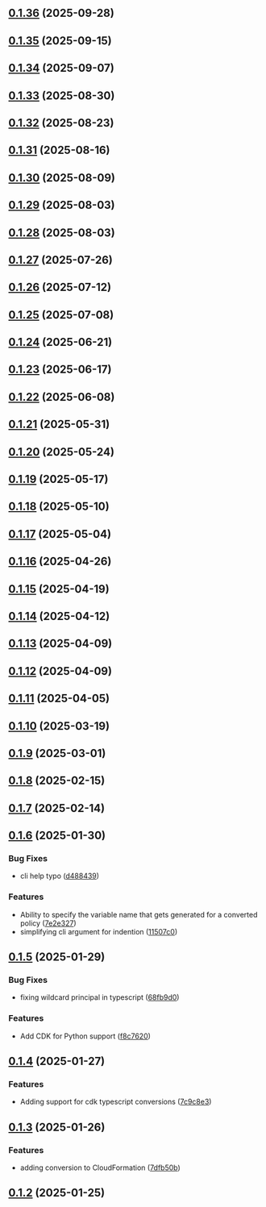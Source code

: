 ## [0.1.36](https://github.com/cloud-copilot/iam-convert/compare/v0.1.35...v0.1.36) (2025-09-28)

## [0.1.35](https://github.com/cloud-copilot/iam-convert/compare/v0.1.34...v0.1.35) (2025-09-15)

## [0.1.34](https://github.com/cloud-copilot/iam-convert/compare/v0.1.33...v0.1.34) (2025-09-07)

## [0.1.33](https://github.com/cloud-copilot/iam-convert/compare/v0.1.32...v0.1.33) (2025-08-30)

## [0.1.32](https://github.com/cloud-copilot/iam-convert/compare/v0.1.31...v0.1.32) (2025-08-23)

## [0.1.31](https://github.com/cloud-copilot/iam-convert/compare/v0.1.30...v0.1.31) (2025-08-16)

## [0.1.30](https://github.com/cloud-copilot/iam-convert/compare/v0.1.29...v0.1.30) (2025-08-09)

## [0.1.29](https://github.com/cloud-copilot/iam-convert/compare/v0.1.28...v0.1.29) (2025-08-03)

## [0.1.28](https://github.com/cloud-copilot/iam-convert/compare/v0.1.27...v0.1.28) (2025-08-03)

## [0.1.27](https://github.com/cloud-copilot/iam-convert/compare/v0.1.26...v0.1.27) (2025-07-26)

## [0.1.26](https://github.com/cloud-copilot/iam-convert/compare/v0.1.25...v0.1.26) (2025-07-12)

## [0.1.25](https://github.com/cloud-copilot/iam-convert/compare/v0.1.24...v0.1.25) (2025-07-08)

## [0.1.24](https://github.com/cloud-copilot/iam-convert/compare/v0.1.23...v0.1.24) (2025-06-21)

## [0.1.23](https://github.com/cloud-copilot/iam-convert/compare/v0.1.22...v0.1.23) (2025-06-17)

## [0.1.22](https://github.com/cloud-copilot/iam-convert/compare/v0.1.21...v0.1.22) (2025-06-08)

## [0.1.21](https://github.com/cloud-copilot/iam-convert/compare/v0.1.20...v0.1.21) (2025-05-31)

## [0.1.20](https://github.com/cloud-copilot/iam-convert/compare/v0.1.19...v0.1.20) (2025-05-24)

## [0.1.19](https://github.com/cloud-copilot/iam-convert/compare/v0.1.18...v0.1.19) (2025-05-17)

## [0.1.18](https://github.com/cloud-copilot/iam-convert/compare/v0.1.17...v0.1.18) (2025-05-10)

## [0.1.17](https://github.com/cloud-copilot/iam-convert/compare/v0.1.16...v0.1.17) (2025-05-04)

## [0.1.16](https://github.com/cloud-copilot/iam-convert/compare/v0.1.15...v0.1.16) (2025-04-26)

## [0.1.15](https://github.com/cloud-copilot/iam-convert/compare/v0.1.14...v0.1.15) (2025-04-19)

## [0.1.14](https://github.com/cloud-copilot/iam-convert/compare/v0.1.13...v0.1.14) (2025-04-12)

## [0.1.13](https://github.com/cloud-copilot/iam-convert/compare/v0.1.12...v0.1.13) (2025-04-09)

## [0.1.12](https://github.com/cloud-copilot/iam-convert/compare/v0.1.11...v0.1.12) (2025-04-09)

## [0.1.11](https://github.com/cloud-copilot/iam-convert/compare/v0.1.10...v0.1.11) (2025-04-05)

## [0.1.10](https://github.com/cloud-copilot/iam-convert/compare/v0.1.9...v0.1.10) (2025-03-19)

## [0.1.9](https://github.com/cloud-copilot/iam-convert/compare/v0.1.8...v0.1.9) (2025-03-01)

## [0.1.8](https://github.com/cloud-copilot/iam-convert/compare/v0.1.7...v0.1.8) (2025-02-15)

## [0.1.7](https://github.com/cloud-copilot/iam-convert/compare/v0.1.6...v0.1.7) (2025-02-14)

## [0.1.6](https://github.com/cloud-copilot/iam-convert/compare/v0.1.5...v0.1.6) (2025-01-30)


### Bug Fixes

* cli help typo ([d488439](https://github.com/cloud-copilot/iam-convert/commit/d4884393806f41f5cac3553f414f1889ce3ba11e))


### Features

* Ability to specify the variable name that gets generated for a converted policy ([7e2e327](https://github.com/cloud-copilot/iam-convert/commit/7e2e3278d9f45a71c0bad8b89cbc1f2f12eb1be7))
* simplifying cli argument for indention ([11507c0](https://github.com/cloud-copilot/iam-convert/commit/11507c02bdb526488648f09f665b7c8c68a66263))

## [0.1.5](https://github.com/cloud-copilot/iam-convert/compare/v0.1.4...v0.1.5) (2025-01-29)


### Bug Fixes

* fixing wildcard principal in typescript ([68fb9d0](https://github.com/cloud-copilot/iam-convert/commit/68fb9d075234cd7af200f479ce932cbb9c60655c))


### Features

* Add CDK for Python support ([f8c7620](https://github.com/cloud-copilot/iam-convert/commit/f8c76209c73db520845f2fb8f5d853c40a859d86))

## [0.1.4](https://github.com/cloud-copilot/iam-convert/compare/v0.1.3...v0.1.4) (2025-01-27)


### Features

* Adding support for cdk typescript conversions ([7c9c8e3](https://github.com/cloud-copilot/iam-convert/commit/7c9c8e3d6950ec511e616c3c74176be8ea05c6a7))

## [0.1.3](https://github.com/cloud-copilot/iam-convert/compare/v0.1.2...v0.1.3) (2025-01-26)


### Features

* adding conversion to CloudFormation ([7dfb50b](https://github.com/cloud-copilot/iam-convert/commit/7dfb50bf85176ee0b6ffa091dfa44353d0b14d93))

## [0.1.2](https://github.com/cloud-copilot/iam-convert/compare/v0.1.1...v0.1.2) (2025-01-25)
